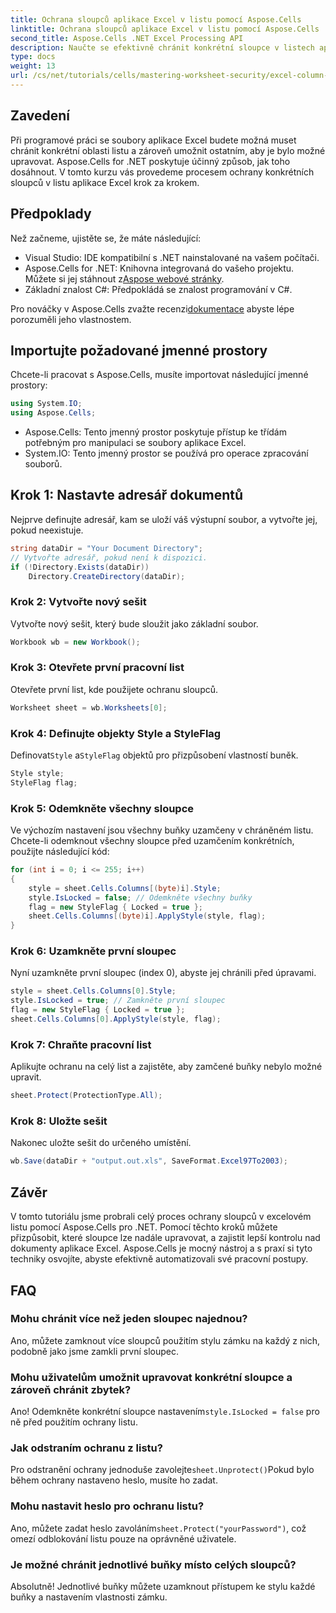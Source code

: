 ```yaml
---
title: Ochrana sloupců aplikace Excel v listu pomocí Aspose.Cells
linktitle: Ochrana sloupců aplikace Excel v listu pomocí Aspose.Cells
second_title: Aspose.Cells .NET Excel Processing API
description: Naučte se efektivně chránit konkrétní sloupce v listech aplikace Excel pomocí Aspose.Cells for .NET. Tento podrobný návod pokrývá vše od nastavení prostředí až po ukládání chráněných souborů aplikace Excel.
type: docs
weight: 13
url: /cs/net/tutorials/cells/mastering-worksheet-security/excel-column-protection/
---
```

## Zavedení

Při programové práci se soubory aplikace Excel budete možná muset chránit konkrétní oblasti listu a zároveň umožnit ostatním, aby je bylo možné upravovat. Aspose.Cells for .NET poskytuje účinný způsob, jak toho dosáhnout. V tomto kurzu vás provedeme procesem ochrany konkrétních sloupců v listu aplikace Excel krok za krokem.

## Předpoklady
Než začneme, ujistěte se, že máte následující:
- Visual Studio: IDE kompatibilní s .NET nainstalované na vašem počítači.
-  Aspose.Cells for .NET: Knihovna integrovaná do vašeho projektu. Můžete si jej stáhnout z[Aspose webové stránky](https://releases.aspose.com/cells/net/).
- Základní znalost C#: Předpokládá se znalost programování v C#.

 Pro nováčky v Aspose.Cells zvažte recenzi[dokumentace](https://reference.aspose.com/cells/net/) abyste lépe porozuměli jeho vlastnostem.

## Importujte požadované jmenné prostory
Chcete-li pracovat s Aspose.Cells, musíte importovat následující jmenné prostory:

```csharp
using System.IO;
using Aspose.Cells;
```
- Aspose.Cells: Tento jmenný prostor poskytuje přístup ke třídám potřebným pro manipulaci se soubory aplikace Excel.
- System.IO: Tento jmenný prostor se používá pro operace zpracování souborů.

## Krok 1: Nastavte adresář dokumentů

Nejprve definujte adresář, kam se uloží váš výstupní soubor, a vytvořte jej, pokud neexistuje.

```csharp
string dataDir = "Your Document Directory";
// Vytvořte adresář, pokud není k dispozici.
if (!Directory.Exists(dataDir))
    Directory.CreateDirectory(dataDir);
```

### Krok 2: Vytvořte nový sešit
Vytvořte nový sešit, který bude sloužit jako základní soubor.

```csharp
Workbook wb = new Workbook();
```

### Krok 3: Otevřete první pracovní list
Otevřete první list, kde použijete ochranu sloupců.

```csharp
Worksheet sheet = wb.Worksheets[0];
```

### Krok 4: Definujte objekty Style a StyleFlag
 Definovat`Style` a`StyleFlag` objektů pro přizpůsobení vlastností buněk.

```csharp
Style style;
StyleFlag flag;
```

### Krok 5: Odemkněte všechny sloupce
Ve výchozím nastavení jsou všechny buňky uzamčeny v chráněném listu. Chcete-li odemknout všechny sloupce před uzamčením konkrétních, použijte následující kód:

```csharp
for (int i = 0; i <= 255; i++)
{
    style = sheet.Cells.Columns[(byte)i].Style;
    style.IsLocked = false; // Odemkněte všechny buňky
    flag = new StyleFlag { Locked = true };
    sheet.Cells.Columns[(byte)i].ApplyStyle(style, flag);
}
```

### Krok 6: Uzamkněte první sloupec
Nyní uzamkněte první sloupec (index 0), abyste jej chránili před úpravami.

```csharp
style = sheet.Cells.Columns[0].Style;
style.IsLocked = true; // Zamkněte první sloupec
flag = new StyleFlag { Locked = true };
sheet.Cells.Columns[0].ApplyStyle(style, flag);
```

### Krok 7: Chraňte pracovní list
Aplikujte ochranu na celý list a zajistěte, aby zamčené buňky nebylo možné upravit.

```csharp
sheet.Protect(ProtectionType.All);
```

### Krok 8: Uložte sešit
Nakonec uložte sešit do určeného umístění.

```csharp
wb.Save(dataDir + "output.out.xls", SaveFormat.Excel97To2003);
```

## Závěr
V tomto tutoriálu jsme probrali celý proces ochrany sloupců v excelovém listu pomocí Aspose.Cells pro .NET. Pomocí těchto kroků můžete přizpůsobit, které sloupce lze nadále upravovat, a zajistit lepší kontrolu nad dokumenty aplikace Excel. Aspose.Cells je mocný nástroj a s praxí si tyto techniky osvojíte, abyste efektivně automatizovali své pracovní postupy.

## FAQ

### Mohu chránit více než jeden sloupec najednou?
Ano, můžete zamknout více sloupců použitím stylu zámku na každý z nich, podobně jako jsme zamkli první sloupec.

### Mohu uživatelům umožnit upravovat konkrétní sloupce a zároveň chránit zbytek?
 Ano! Odemkněte konkrétní sloupce nastavením`style.IsLocked = false` pro ně před použitím ochrany listu.

### Jak odstraním ochranu z listu?
 Pro odstranění ochrany jednoduše zavolejte`sheet.Unprotect()`Pokud bylo během ochrany nastaveno heslo, musíte ho zadat.

### Mohu nastavit heslo pro ochranu listu?
 Ano, můžete zadat heslo zavoláním`sheet.Protect("yourPassword")`, což omezí odblokování listu pouze na oprávněné uživatele.

### Je možné chránit jednotlivé buňky místo celých sloupců?
Absolutně! Jednotlivé buňky můžete uzamknout přístupem ke stylu každé buňky a nastavením vlastnosti zámku.
